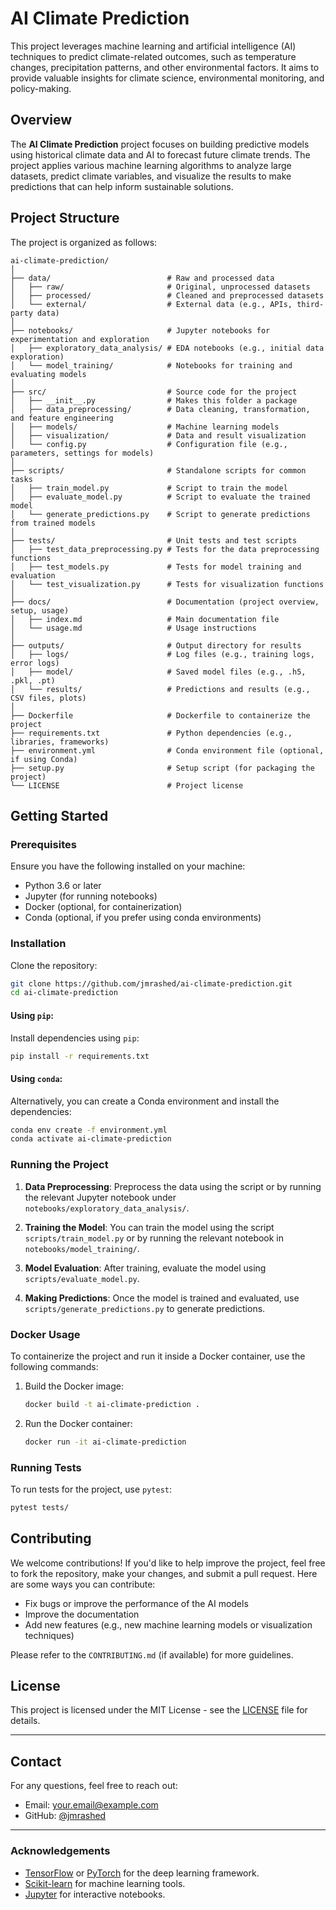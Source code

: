 # AI Climate Prediction

This project leverages machine learning and artificial intelligence (AI) techniques to predict climate-related outcomes, such as temperature changes, precipitation patterns, and other environmental factors. It aims to provide valuable insights for climate science, environmental monitoring, and policy-making.

## Overview

The **AI Climate Prediction** project focuses on building predictive models using historical climate data and AI to forecast future climate trends. The project applies various machine learning algorithms to analyze large datasets, predict climate variables, and visualize the results to make predictions that can help inform sustainable solutions.

## Project Structure

The project is organized as follows:

```
ai-climate-prediction/
│
├── data/                          # Raw and processed data
│   ├── raw/                       # Original, unprocessed datasets
│   ├── processed/                 # Cleaned and preprocessed datasets
│   └── external/                  # External data (e.g., APIs, third-party data)
│
├── notebooks/                     # Jupyter notebooks for experimentation and exploration
│   ├── exploratory_data_analysis/ # EDA notebooks (e.g., initial data exploration)
│   └── model_training/            # Notebooks for training and evaluating models
│
├── src/                           # Source code for the project
│   ├── __init__.py                # Makes this folder a package
│   ├── data_preprocessing/        # Data cleaning, transformation, and feature engineering
│   ├── models/                    # Machine learning models
│   ├── visualization/             # Data and result visualization
│   └── config.py                  # Configuration file (e.g., parameters, settings for models)
│
├── scripts/                       # Standalone scripts for common tasks
│   ├── train_model.py             # Script to train the model
│   ├── evaluate_model.py          # Script to evaluate the trained model
│   └── generate_predictions.py    # Script to generate predictions from trained models
│
├── tests/                         # Unit tests and test scripts
│   ├── test_data_preprocessing.py # Tests for the data preprocessing functions
│   ├── test_models.py             # Tests for model training and evaluation
│   └── test_visualization.py      # Tests for visualization functions
│
├── docs/                          # Documentation (project overview, setup, usage)
│   ├── index.md                   # Main documentation file
│   └── usage.md                   # Usage instructions
│
├── outputs/                       # Output directory for results
│   ├── logs/                      # Log files (e.g., training logs, error logs)
│   ├── model/                     # Saved model files (e.g., .h5, .pkl, .pt)
│   └── results/                   # Predictions and results (e.g., CSV files, plots)
│
├── Dockerfile                     # Dockerfile to containerize the project
├── requirements.txt               # Python dependencies (e.g., libraries, frameworks)
├── environment.yml                # Conda environment file (optional, if using Conda)
├── setup.py                       # Setup script (for packaging the project)
└── LICENSE                        # Project license
```

## Getting Started

### Prerequisites

Ensure you have the following installed on your machine:

- Python 3.6 or later
- Jupyter (for running notebooks)
- Docker (optional, for containerization)
- Conda (optional, if you prefer using conda environments)

### Installation

Clone the repository:

```bash
git clone https://github.com/jmrashed/ai-climate-prediction.git
cd ai-climate-prediction
```

#### Using `pip`:

Install dependencies using `pip`:

```bash
pip install -r requirements.txt
```

#### Using `conda`:

Alternatively, you can create a Conda environment and install the dependencies:

```bash
conda env create -f environment.yml
conda activate ai-climate-prediction
```

### Running the Project

1. **Data Preprocessing**:
   Preprocess the data using the script or by running the relevant Jupyter notebook under `notebooks/exploratory_data_analysis/`.

2. **Training the Model**:
   You can train the model using the script `scripts/train_model.py` or by running the relevant notebook in `notebooks/model_training/`.

3. **Model Evaluation**:
   After training, evaluate the model using `scripts/evaluate_model.py`.

4. **Making Predictions**:
   Once the model is trained and evaluated, use `scripts/generate_predictions.py` to generate predictions.

### Docker Usage

To containerize the project and run it inside a Docker container, use the following commands:

1. Build the Docker image:
   ```bash
   docker build -t ai-climate-prediction .
   ```

2. Run the Docker container:
   ```bash
   docker run -it ai-climate-prediction
   ```

### Running Tests

To run tests for the project, use `pytest`:

```bash
pytest tests/
```

## Contributing

We welcome contributions! If you'd like to help improve the project, feel free to fork the repository, make your changes, and submit a pull request. Here are some ways you can contribute:

- Fix bugs or improve the performance of the AI models
- Improve the documentation
- Add new features (e.g., new machine learning models or visualization techniques)

Please refer to the `CONTRIBUTING.md` (if available) for more guidelines.

## License

This project is licensed under the MIT License - see the [LICENSE](LICENSE) file for details.

---

## Contact

For any questions, feel free to reach out:

- Email: your.email@example.com
- GitHub: [@jmrashed](https://github.com/jmrashed)

---

### Acknowledgements

- [TensorFlow](https://www.tensorflow.org/) or [PyTorch](https://pytorch.org/) for the deep learning framework.
- [Scikit-learn](https://scikit-learn.org/stable/) for machine learning tools.
- [Jupyter](https://jupyter.org/) for interactive notebooks.
 
